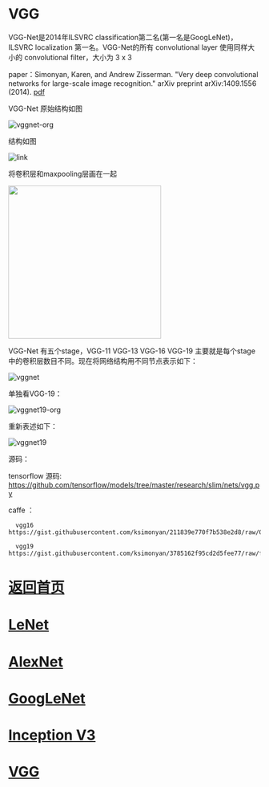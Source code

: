 
# VGG


VGG-Net是2014年ILSVRC classification第二名(第一名是GoogLeNet)，ILSVRC localization 第一名。VGG-Net的所有 convolutional layer 使用同样大小的 convolutional filter，大小为 3 x 3

paper：Simonyan, Karen, and Andrew Zisserman. "Very deep convolutional networks for large-scale image recognition." arXiv preprint arXiv:1409.1556 (2014). [pdf](https://arxiv.org/pdf/1409.1556.pdf)

VGG-Net 原始结构如图

![vggnet-org](https://github.com/weslynn/graphic-deep-neural-network/blob/master/pic/basicpic/vgg_org.png)

结构如图

![link](https://github.com/weslynn/graphic-deep-neural-network/blob/master/pic/basicpic/vgg.png)

将卷积层和maxpooling层画在一起

  <img src="https://github.com/weslynn/graphic-deep-neural-network/blob/master/modelpic/equal.png" width="305">

VGG-Net 有五个stage，VGG-11 VGG-13 VGG-16 VGG-19 主要就是每个stage中的卷积层数目不同。现在将网络结构用不同节点表示如下：


![vggnet](https://github.com/weslynn/graphic-deep-neural-network/blob/master/modelpic/vgg.png)


单独看VGG-19：

![vggnet19-org](https://github.com/weslynn/graphic-deep-neural-network/blob/master/pic/basicpic/vgg19.png)

重新表述如下：

![vggnet19](https://github.com/weslynn/graphic-deep-neural-network/blob/master/modelpic/vgg19.png)




源码：

   tensorflow 源码: https://github.com/tensorflow/models/tree/master/research/slim/nets/vgg.py


   caffe ：

      vgg16 https://gist.githubusercontent.com/ksimonyan/211839e770f7b538e2d8/raw/0067c9b32f60362c74f4c445a080beed06b07eb3/VGG_ILSVRC_16_layers_deploy.prototxt

      vgg19 https://gist.githubusercontent.com/ksimonyan/3785162f95cd2d5fee77/raw/f02f8769e64494bcd3d7e97d5d747ac275825721/VGG_ILSVRC_19_layers_deploy.prototxt





# [返回首页](https://github.com/weslynn/graphic-deep-neural-network/) 
# [LeNet](https://github.com/weslynn/graphic-deep-neural-network/blob/master/object%20classification%20%E7%89%A9%E4%BD%93%E5%88%86%E7%B1%BB/LeNet.md)   
# [AlexNet](https://github.com/weslynn/graphic-deep-neural-network/blob/master/object%20classification%20%E7%89%A9%E4%BD%93%E5%88%86%E7%B1%BB/AlexNet.md)                  
# [GoogLeNet](https://github.com/weslynn/graphic-deep-neural-network/blob/master/object%20classification%20%E7%89%A9%E4%BD%93%E5%88%86%E7%B1%BB/GoogLeNet.md)
# [Inception V3](https://github.com/weslynn/graphic-deep-neural-network/blob/master/object%20classification%20%E7%89%A9%E4%BD%93%E5%88%86%E7%B1%BB/InceptionV3.md)
# [VGG](https://github.com/weslynn/graphic-deep-neural-network/blob/master/object%20classification%20%E7%89%A9%E4%BD%93%E5%88%86%E7%B1%BB/VGG.md)